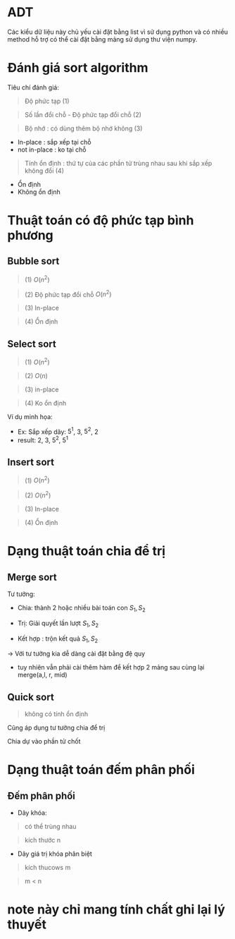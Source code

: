 # ADT
Các kiểu dữ liệu này chủ yếu cài đặt bằng list vì sử dụng python và có nhiều method hỗ trợ có thể cài đặt bằng mảng sử dụng 
thư viện numpy.

# Đánh giá sort algorithm
Tiêu chí đánh giá:

> Độ phức tạp (1)

> Số lần đổi chỗ - Độ phức tạp đổi chỗ (2)

> Bộ nhớ  : có dùng thêm bộ nhớ không (3)
- In-place : sắp xếp tại chỗ
- not in-place : ko tại chỗ
> Tính ổn định : thứ tự của các phần tử trùng nhau sau khi sắp xếp không đổi (4)
- Ổn định
- Không ổn định

# Thuật toán có độ phức tạp bình phương

## Bubble sort
> (1) $O(n^2)$

> (2) Độ phức tạp đổi chỗ $O(n^2)$

> (3) In-place

> (4) Ổn định

## Select sort
> (1) $O(n^2)$

> (2) $O(n)$

> (3) in-place

> (4) Ko ổn định

Ví dụ minh họa:
- Ex: Sắp xếp dãy: $5^{1}$, 3, $5^{2}$, 2
- result: 2, 3, $5^{2}$, $5^{1}$

## Insert sort
> (1) $O(n^2)$

> (2) $O(n^2)$

> (3) In-place

> (4) Ổn định

# Dạng thuật toán chia để trị
## Merge sort
Tư tưởng:

- Chia: thành 2 hoặc nhiều bài toán con $S_1, S_2$

- Trị: Giải quyết lần lượt $S_1, S_2$

- Kết hợp : trộn kết quả $S_1, S_2$

$\rightarrow$ Với tư tưởng kia dễ dàng cài đặt bằng đệ quy

- tuy nhiên vẫn phải cài thêm hàm để kết hợp 2 mảng sau cùng lại
merge(a,l, r, mid)


## Quick sort 
> không có tính ổn định

Cũng áp dụng tư tưởng chia để trị

Chia dự vào phần tử chốt

# Dạng thuật toán đếm phân phối
## Đếm phân phối
- Dãy khóa: 

> có thể trùng nhau 

> kích thước n

- Dãy giá trị khóa phân biệt
> kích thucows m

> m < n

>

# note này chỉ mang tính chất ghi lại lý thuyết
